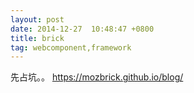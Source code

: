 ```yaml
---
layout: post
date: 2014-12-27  10:48:47 +0800
title: brick 
tag: webcomponent,framework
---
```


先占坑。。
https://mozbrick.github.io/blog/
